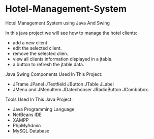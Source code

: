 # Hotel-Management-System
Hotel Management System using Java And Swing

In this java project we will see how to manage the hotel clients: 
- add a new client
- edit the selected client.
- remove the selected clien.
- view all clients information displayed in a jtable.
- a button to refresh the jtable data.

Java Swing Components Used In This Project:
- JFrame JPanel JTextfield JButton JTable JLabel 
- JMenu and JMenuItem JDatechooser JRadioButton JCombobox.

Tools Used In This Java Project:
- Java Programming Language 
- NetBeans IDE 
- XAMPP 
- PhpMyAdmin 
- MySQL Database 
